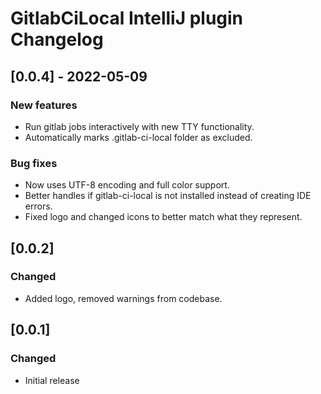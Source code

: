 <!-- Keep a Changelog guide -> https://keepachangelog.com -->

# GitlabCiLocal IntelliJ plugin Changelog

## [0.0.4] - 2022-05-09
### New features
- Run gitlab jobs interactively with new TTY functionality.
- Automatically marks .gitlab-ci-local folder as excluded.
### Bug fixes
- Now uses UTF-8 encoding and full color support.
- Better handles if gitlab-ci-local is not installed instead of creating IDE errors.
- Fixed logo and changed icons to better match what they represent.

## [0.0.2]
### Changed
 - Added logo, removed warnings from codebase.

## [0.0.1]
### Changed
- Initial release
